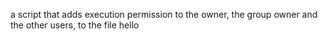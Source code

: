  a script that adds execution permission to the owner, the group owner and the other users, to the file hello

